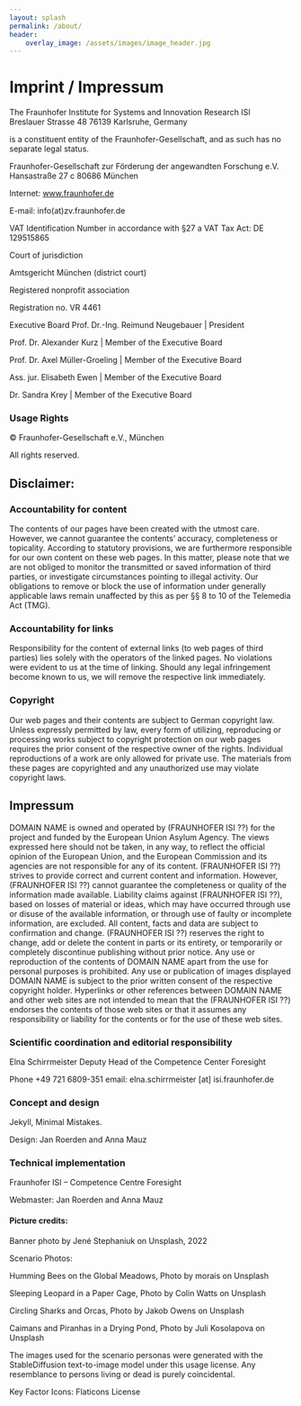 ```yaml
---
layout: splash
permalink: /about/
header:
    overlay_image: /assets/images/image_header.jpg
---
```



# Imprint / Impressum

The Fraunhofer Institute for Systems and Innovation Research ISI  
Breslauer Strasse 48
76139 Karlsruhe, Germany 

is a constituent entity of the Fraunhofer-Gesellschaft, and as such has no separate legal status.

Fraunhofer-Gesellschaft zur Förderung der angewandten Forschung e.V.
Hansastraße 27 c
80686 München

Internet: www.fraunhofer.de

E-mail: info(at)zv.fraunhofer.de

VAT Identification Number in accordance with §27 a VAT Tax Act: 
DE 129515865

Court of jurisdiction

Amtsgericht  München (district court)

Registered nonprofit association 

Registration no. VR 4461 

Executive Board
Prof. Dr.-Ing. Reimund Neugebauer \| President

Prof. Dr. Alexander Kurz \| Member of the Executive Board

Prof. Dr. Axel Müller-Groeling \| Member of the Executive Board

Ass. jur. Elisabeth Ewen \| Member of the Executive Board

Dr. Sandra Krey \| Member of the Executive Board

### Usage Rights

© Fraunhofer-Gesellschaft e.V., München

All rights reserved. 


## Disclaimer:

### Accountability for content
The contents of our pages have been created with the utmost care. However, we cannot guarantee the contents’ accuracy, completeness or topicality. According to statutory provisions, we are furthermore responsible for our own content on these web pages. In this matter, please note that we are not obliged to monitor the transmitted or saved information of third parties, or investigate circumstances pointing to illegal activity. Our obligations to remove or block the use of information under generally applicable laws remain unaffected by this as per §§ 8 to 10 of the Telemedia Act (TMG).

### Accountability for links
Responsibility for the content of external links (to web pages of third parties) lies solely with the operators of the linked pages. No violations were evident to us at the time of linking. Should any legal infringement become known to us, we will remove the respective link immediately.

### Copyright
Our web pages and their contents are subject to German copyright law. Unless expressly permitted by law, every form of utilizing, reproducing or processing works subject to copyright protection on our web pages requires the prior consent of the respective owner of the rights. Individual reproductions of a work are only allowed for private use. The materials from these pages are copyrighted and any unauthorized use may violate copyright laws.

## Impressum
DOMAIN NAME is owned and operated by (FRAUNHOFER ISI ??) for the project and funded by the European Union Asylum Agency.  The views expressed here should not be taken, in any way, to reflect the official opinion of the European Union, and the European Commission and its agencies are not responsible for any of its content. (FRAUNHOFER ISI ??) strives to provide correct and current content and information.  However, (FRAUNHOFER ISI ??) cannot guarantee the completeness or quality of the information made available.  Liability claims against (FRAUNHOFER ISI ??), based on losses of material or ideas, which may have occurred through use or disuse of the available information, or through use of faulty or incomplete information, are excluded.  All content, facts and data are subject to confirmation and change.  (FRAUNHOFER ISI ??) reserves the right to change, add or delete the content in parts or its entirety, or temporarily or completely discontinue publishing without prior notice.
Any use or reproduction of the contents of DOMAIN NAME  apart from the use for personal purposes is prohibited. Any use or publication of images displayed DOMAIN NAME is subject to the prior written consent of the respective copyright holder.
Hyperlinks or other references between DOMAIN NAME  and other web sites are not intended to mean that the (FRAUNHOFER ISI ??) endorses the contents of those web sites or that it assumes any responsibility or liability for the contents or for the use of these web sites.


### Scientific coordination and editorial responsibility

Elna Schirrmeister
Deputy Head of the Competence Center Foresight

Phone +49 721 6809-351
email: elna.schirrmeister [at] isi.fraunhofer.de

### Concept and design
Jekyll, Minimal Mistakes.

Design: Jan Roerden and Anna Mauz

### Technical implementation
Fraunhofer ISI  – Competence Centre Foresight

Webmaster: Jan Roerden and Anna Mauz

#### Picture credits:
Banner photo by Jené Stephaniuk on Unsplash, 2022 

Scenario Photos: 

Humming Bees on the Global Meadows, Photo by morais on Unsplash 

Sleeping Leopard in a Paper Cage, Photo by Colin Watts on Unsplash

Circling Sharks and Orcas, Photo by Jakob Owens on Unsplash

Caimans and Piranhas in a Drying Pond, Photo by Juli Kosolapova on Unsplash

The images used for the scenario personas were generated with the StableDiffusion text-to-image model under this usage license. Any resemblance to persons living or dead is purely coincidental.

Key Factor Icons: Flaticons License
